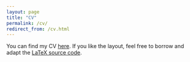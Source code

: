 ```yaml
---
layout: page
title: "CV"
permalink: /cv/
redirect_from: /cv.html
---
```


You can find my CV [here][cv-pdf].
If you like the layout,
feel free to borrow and adapt
the [LaTeX source code][cv-tex].

[cv-pdf]: https://github.com/brianbuccola/cv/blob/master/buccola-cv.pdf
[cv-tex]: https://github.com/brianbuccola/cv/blob/master/buccola-cv.tex
